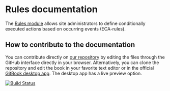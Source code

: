 # Rules documentation

The [Rules module](http://drupal.org/project/rules) allows site administrators
to define conditionally executed actions based on occurring events (ECA-rules).

## How to contribute to the documentation

You can contribute directly on [our repository](https://github.com/fubhy/rules-docs)
by editing the files through the GitHub interface directly in your browser.
Alternatively, you can clone the repository and edit the book in your favorite
text editor or in the official [GitBook desktop app](https://github.com/GitbookIO/editor/blob/master/README.md).
The desktop app has a live preview option.

[![Build Status](https://www.gitbook.io/button/status/book/thefubhy/rules)](https://www.gitbook.io/book/thefubhy/rules/activity)
